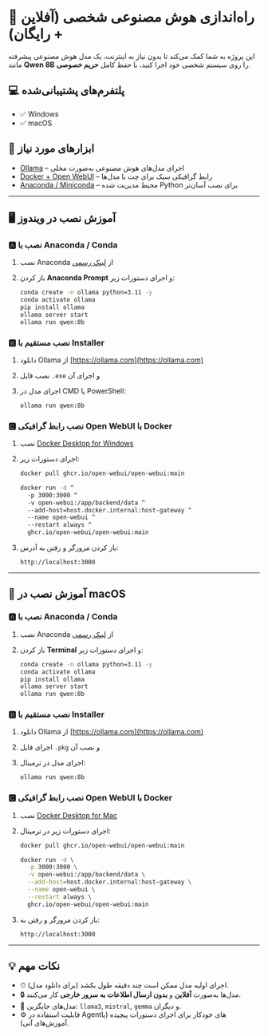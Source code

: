 # 🧠 راه‌اندازی هوش مصنوعی شخصی (آفلاین + رایگان)

این پروژه به شما کمک می‌کند تا بدون نیاز به اینترنت، یک مدل هوش مصنوعی پیشرفته مانند **Qwen 8B** را روی سیستم شخصی خود اجرا کنید، با حفظ کامل **حریم خصوصی**.

## 💻 پلتفرم‌های پشتیبانی‌شده

* ✅ Windows
* ✅ macOS

## 🔧 ابزارهای مورد نیاز

* [Ollama](https://ollama.com) – اجرای مدل‌های هوش مصنوعی به‌صورت محلی
* [Docker + Open WebUI](https://github.com/open-webui/open-webui) – رابط گرافیکی سبک برای چت با مدل‌ها
* [Anaconda / Miniconda](https://www.anaconda.com/products/distribution) – محیط مدیریت شده Python برای نصب آسان‌تر

---

## 🖥 آموزش نصب در ویندوز

### 🅰 نصب با Anaconda / Conda

1. نصب Anaconda از [لینک رسمی](https://www.anaconda.com/products/distribution)
2. باز کردن **Anaconda Prompt** و اجرای دستورات زیر:

   ```bash
   conda create -n ollama python=3.11 -y
   conda activate ollama
   pip install ollama
   ollama server start
   ollama run qwen:8b
   ```

### 🅱 نصب مستقیم با Installer

1. دانلود Ollama از [https://ollama.com](https://ollama.com)
2. نصب فایل `.exe` و اجرای آن
3. اجرای مدل در CMD یا PowerShell:

   ```bash
   ollama run qwen:8b
   ```

### 🅲 نصب رابط گرافیکی Open WebUI با Docker

1. نصب [Docker Desktop for Windows](https://www.docker.com/products/docker-desktop)

2. اجرای دستورات زیر:

   ```bash
   docker pull ghcr.io/open-webui/open-webui:main

   docker run -d ^
     -p 3000:3000 ^
     -v open-webui:/app/backend/data ^
     --add-host=host.docker.internal:host-gateway ^
     --name open-webui ^
     --restart always ^
     ghcr.io/open-webui/open-webui:main
   ```

3. باز کردن مرورگر و رفتن به آدرس:

   ```
   http://localhost:3000
   ```

---

## 🍏 آموزش نصب در macOS

### 🅰 نصب با Anaconda / Conda

1. نصب Anaconda از [لینک رسمی](https://www.anaconda.com/products/distribution)
2. باز کردن **Terminal** و اجرای دستورات زیر:

   ```bash
   conda create -n ollama python=3.11 -y
   conda activate ollama
   pip install ollama
   ollama server start
   ollama run qwen:8b
   ```

### 🅱 نصب مستقیم با Installer

1. دانلود Ollama از [https://ollama.com](https://ollama.com)
2. اجرای فایل `.pkg` و نصب آن
3. اجرای مدل در ترمینال:

   ```bash
   ollama run qwen:8b
   ```

### 🅲 نصب رابط گرافیکی Open WebUI با Docker

1. نصب [Docker Desktop for Mac](https://www.docker.com/products/docker-desktop)

2. اجرای دستورات زیر در ترمینال:

   ```bash
   docker pull ghcr.io/open-webui/open-webui:main

   docker run -d \
     -p 3000:3000 \
     -v open-webui:/app/backend/data \
     --add-host=host.docker.internal:host-gateway \
     --name open-webui \
     --restart always \
     ghcr.io/open-webui/open-webui:main
   ```

3. باز کردن مرورگر و رفتن به:

   ```
   http://localhost:3000
   ```

---

## 💡 نکات مهم

* ⏱ اجرای اولیه مدل ممکن است چند دقیقه طول بکشد (برای دانلود مدل).
* 🔒 مدل‌ها به‌صورت **آفلاین** و **بدون ارسال اطلاعات به سرور خارجی** کار می‌کنند.
* 🧠 مدل‌های جایگزین: `llama3`, `mistral`, `gemma` و دیگران.
* ⚙️ قابلیت استفاده در Agentهای خودکار برای اجرای دستورات پیچیده (با آموزش‌های آتی).

